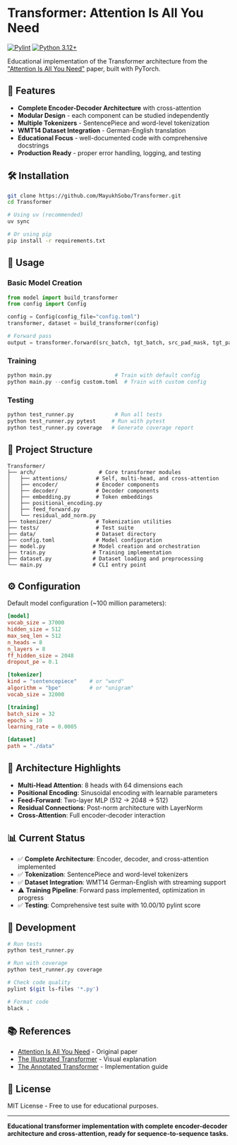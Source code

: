 # Transformer: Attention Is All You Need

[![Pylint](https://github.com/MayukhSobo/Transformer/actions/workflows/pylint.yml/badge.svg?branch=main&event=push)](https://github.com/MayukhSobo/Transformer/actions/workflows/pylint.yml)
[![Python 3.12+](https://img.shields.io/badge/python-3.12+-blue.svg)](https://www.python.org/downloads/release/python-390/)

Educational implementation of the Transformer architecture from the ["Attention Is All You Need"](https://arxiv.org/pdf/1706.03762) paper, built with PyTorch.

## 🚀 Features

- **Complete Encoder-Decoder Architecture** with cross-attention
- **Modular Design** - each component can be studied independently  
- **Multiple Tokenizers** - SentencePiece and word-level tokenization
- **WMT14 Dataset Integration** - German-English translation
- **Educational Focus** - well-documented code with comprehensive docstrings
- **Production Ready** - proper error handling, logging, and testing

## 🛠️ Installation

```bash
git clone https://github.com/MayukhSobo/Transformer.git
cd Transformer

# Using uv (recommended)
uv sync

# Or using pip
pip install -r requirements.txt
```

## 📖 Usage

### Basic Model Creation

```python
from model import build_transformer
from config import Config

config = Config(config_file="config.toml")
transformer, dataset = build_transformer(config)

# Forward pass
output = transformer.forward(src_batch, tgt_batch, src_pad_mask, tgt_pad_mask)
```

### Training

```python
python main.py                    # Train with default config
python main.py --config custom.toml  # Train with custom config
```

### Testing

```python
python test_runner.py             # Run all tests
python test_runner.py pytest     # Run with pytest
python test_runner.py coverage   # Generate coverage report
```

## 📁 Project Structure

```
Transformer/
├── arch/                    # Core transformer modules
│   ├── attentions/         # Self, multi-head, and cross-attention
│   ├── encoder/            # Encoder components
│   ├── decoder/            # Decoder components  
│   ├── embedding.py        # Token embeddings
│   ├── positional_encoding.py
│   ├── feed_forward.py
│   └── residual_add_norm.py
├── tokenizer/              # Tokenization utilities
├── tests/                  # Test suite
├── data/                   # Dataset directory
├── config.toml             # Model configuration
├── model.py               # Model creation and orchestration
├── train.py               # Training implementation
├── dataset.py             # Dataset loading and preprocessing
└── main.py                # CLI entry point
```

## ⚙️ Configuration

Default model configuration (~100 million parameters):

```toml
[model]
vocab_size = 37000
hidden_size = 512
max_seq_len = 512
n_heads = 8
n_layers = 8
ff_hidden_size = 2048
dropout_pe = 0.1

[tokenizer]
kind = "sentencepiece"    # or "word"
algorithm = "bpe"         # or "unigram"
vocab_size = 32000

[training]
batch_size = 32
epochs = 10
learning_rate = 0.0005

[dataset]
path = "./data"
```

## 🎯 Architecture Highlights

- **Multi-Head Attention**: 8 heads with 64 dimensions each
- **Positional Encoding**: Sinusoidal encoding with learnable parameters
- **Feed-Forward**: Two-layer MLP (512 → 2048 → 512)
- **Residual Connections**: Post-norm architecture with LayerNorm
- **Cross-Attention**: Full encoder-decoder interaction

## 📊 Current Status

- ✅ **Complete Architecture**: Encoder, decoder, and cross-attention implemented
- ✅ **Tokenization**: SentencePiece and word-level tokenizers
- ✅ **Dataset Integration**: WMT14 German-English with streaming support
- ⚠️ **Training Pipeline**: Forward pass implemented, optimization in progress
- ✅ **Testing**: Comprehensive test suite with 10.00/10 pylint score

## 🔧 Development

```bash
# Run tests
python test_runner.py

# Run with coverage
python test_runner.py coverage

# Check code quality
pylint $(git ls-files '*.py')

# Format code
black .
```

## 📚 References

- [Attention Is All You Need](https://arxiv.org/pdf/1706.03762) - Original paper
- [The Illustrated Transformer](http://jalammar.github.io/illustrated-transformer/) - Visual explanation
- [The Annotated Transformer](https://nlp.seas.harvard.edu/2018/04/03/attention.html) - Implementation guide

## 📄 License

MIT License - Free to use for educational purposes.

---

**Educational transformer implementation with complete encoder-decoder architecture and cross-attention, ready for sequence-to-sequence tasks.**
